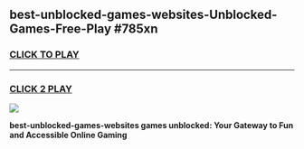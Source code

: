 
## best-unblocked-games-websites-Unblocked-Games-Free-Play #785xn
<h3>
<a href="https://us.freeplayer.one?title=best-unblocked-games-websites&ref=9M">CLICK TO PLAY</a></h3>
<hr>

<h3>
<a href="https://us.freeplayer.one?title=best-unblocked-games-websites&ref=9M">CLICK 2 PLAY</a>
  
</h3>

<a href="https://us.freeplayer.one?title=best-unblocked-games-websites&ref=9M"><img src="https://clearcache.store/games.png"></a>


**best-unblocked-games-websites games unblocked: Your Gateway to Fun and Accessible Online Gaming**
